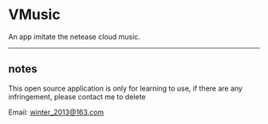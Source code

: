 # VMusic
An app imitate the netease cloud music.

***
## notes
This open source application is only for learning to use, if there are any infringement, please contact me to delete

Email: <winter_2013@163.com>

